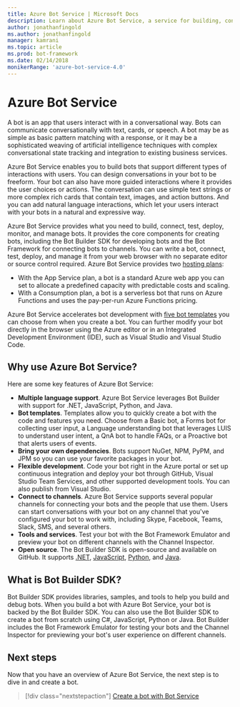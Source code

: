 ```yaml
---
title: Azure Bot Service | Microsoft Docs
description: Learn about Azure Bot Service, a service for building, connecting, testing, deploying, monitoring, and managing bots.
author: jonathanfingold
ms.author: jonathanfingold
manager: kamrani
ms.topic: article
ms.prod: bot-framework
ms.date: 02/14/2018
monikerRange: 'azure-bot-service-4.0'
---
```


# Azure Bot Service
A bot is an app that users interact with in a conversational way. Bots can communicate conversationally with text, cards, or speech. A bot may be as simple as basic pattern matching with a response, or it may be a sophisticated weaving of artificial intelligence techniques with complex conversational state tracking and integration to existing business services.

Azure Bot Service enables you to build bots that support different types of interactions with users. You can design conversations in your bot to be freeform. Your bot can also have more guided interactions where it provides the user choices or actions. The conversation can use simple text strings or more complex rich cards that contain text, images, and action buttons. And you can add natural language interactions, which let your users interact with your bots in a natural and expressive way.

Azure Bot Service provides what you need to build, connect, test, deploy, monitor, and manage bots. It provides the core components for creating bots, including the Bot Builder SDK for developing bots and the Bot Framework for connecting bots to channels.
You can write a bot, connect, test, deploy, and manage it from your web browser with no separate editor or source control required. Azure Bot Service provides two [hosting plans](bot-service-overview-readme.md#hosting-plans):

- With the App Service plan, a bot is a standard Azure web app you can set to allocate a predefined capacity with predictable costs and scaling. 
- With a Consumption plan, a bot is a serverless bot that runs on Azure Functions and uses the pay-per-run Azure Functions pricing.

Azure Bot Service accelerates bot development with [five bot templates](bot-service-templates.md) you can choose from when you create a bot. You can further modify your bot directly in the browser using the Azure editor or in an Integrated Development Environment (IDE), such as Visual Studio and Visual Studio Code.

## Why use Azure Bot Service?
Here are some key features of Azure Bot Service:

- **Multiple language support**. Azure Bot Service leverages Bot Builder with support for .NET, JavaScript, Python, and Java. 
- **Bot templates**. Templates allow you to quickly create a bot with the code and features you need. Choose from a Basic bot, a Forms bot for collecting user input, a Language understanding bot that leverages LUIS to understand user intent, a QnA bot to handle FAQs, or a Proactive bot that alerts users of events.
- **Bring your own dependencies**. Bots support NuGet, NPM, PyPM, and JPM so you can use your favorite packages in your bot.
- **Flexible development**. Code your bot right in the Azure portal or set up continuous integration and deploy your bot through GitHub, Visual Studio Team Services, and other supported development tools. You can also publish from Visual Studio.
- **Connect to channels**. Azure Bot Service supports several popular channels for connecting your bots and the people that use them. Users can start conversations with your bot on any channel that you've configured your bot to work with, including Skype, Facebook, Teams, Slack, SMS, and several others.
- **Tools and services**. Test your bot with the Bot Framework Emulator and preview your bot on different channels with the Channel Inspector.
- **Open source**. The Bot Builder SDK is open-source and available on GitHub. It supports [.NET](https://github.com/microsoft/botbuilder-dotnet), [JavaScript](https://github.com/microsoft/botbuilder-js), [Python](https://github.com/microsoft/botbuilder-python), and [Java](https://github.com/microsoft/botbuilder-java).

## What is Bot Builder SDK?
Bot Builder SDK provides libraries, samples, and tools to help you build and debug bots. When you build a bot with Azure Bot Service, your bot is backed by the Bot Builder SDK. You can also use the Bot Builder SDK to create a bot from scratch using C#, JavaScript, Python or Java. Bot Builder includes the Bot Framework Emulator for testing your bots and the Channel Inspector for previewing your bot's user experience on different channels.

## Next steps
Now that you have an overview of Azure Bot Service, the next step is to dive in and create a bot.

> [!div class="nextstepaction"]
> [Create a bot with Bot Service](#)
